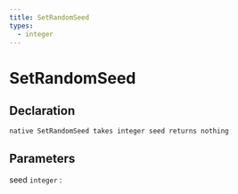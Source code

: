 ```yaml
---
title: SetRandomSeed
types:
  - integer
---
```


# SetRandomSeed

## Declaration

```jass
native SetRandomSeed takes integer seed returns nothing
```

## Parameters
seed `integer`
: 
